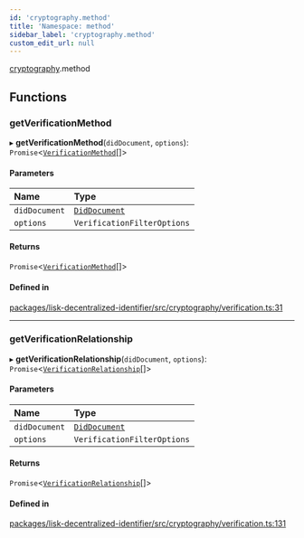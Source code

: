 ```yaml
---
id: 'cryptography.method'
title: 'Namespace: method'
sidebar_label: 'cryptography.method'
custom_edit_url: null
---
```


[cryptography](cryptography.md).method

## Functions

### getVerificationMethod

▸ **getVerificationMethod**(`didDocument`, `options`): `Promise`<[`VerificationMethod`](../interfaces/VerificationMethod.md)[]\>

#### Parameters

| Name          | Type                                          |
| :------------ | :-------------------------------------------- |
| `didDocument` | [`DidDocument`](../interfaces/DidDocument.md) |
| `options`     | `VerificationFilterOptions`                   |

#### Returns

`Promise`<[`VerificationMethod`](../interfaces/VerificationMethod.md)[]\>

#### Defined in

[packages/lisk-decentralized-identifier/src/cryptography/verification.ts:31](https://github.com/aldhosutra/lisk-did/blob/e2098a6/packages/lisk-decentralized-identifier/src/cryptography/verification.ts#L31)

---

### getVerificationRelationship

▸ **getVerificationRelationship**(`didDocument`, `options`): `Promise`<[`VerificationRelationship`](../modules.md#verificationrelationship)[]\>

#### Parameters

| Name          | Type                                          |
| :------------ | :-------------------------------------------- |
| `didDocument` | [`DidDocument`](../interfaces/DidDocument.md) |
| `options`     | `VerificationFilterOptions`                   |

#### Returns

`Promise`<[`VerificationRelationship`](../modules.md#verificationrelationship)[]\>

#### Defined in

[packages/lisk-decentralized-identifier/src/cryptography/verification.ts:131](https://github.com/aldhosutra/lisk-did/blob/e2098a6/packages/lisk-decentralized-identifier/src/cryptography/verification.ts#L131)

